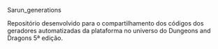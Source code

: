 Sarun_generations

Repositório desenvolvido para o compartilhamento dos códigos dos geradores automatizadas da plataforma no universo do Dungeons and Dragons 5ª edição. 

